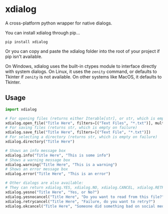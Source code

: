 # xdialog
A cross-platform python wrapper for native dialogs.

You can install xdialog through pip...

```
pip install xdialog
```

Or you can copy and paste the xdialog folder into the root of your project if pip isn't available.

On Windows, xdialog uses the built-in ctypes module to interface directly with system dialogs.
On Linux, it uses the `zenity` command, or defaults to Tkinter if `zenity` is not available.
On other systems like MacOS, it defaults to Tkinter.

## Usage

```python
import xdialog

# For opening files (returns either Iterable[str], or str, which is empty on failure)
xdialog.open_file("Title Here", filters=[("Text Files", "*.txt")], multiple=True)
# For saving files (returns str, which is empty on failure)
xdialog.save_file("Title Here", filters=[("Text File", "*.txt")])
# For selecting a directory (returns str, which is empty on failure)
xdialog.directory("Title Here")

# Shows an info message box
xdialog.info("Title Here", "This is some info")
# Shows a warning message box
xdialog.warning("Title Here", "This is a warning")
# Shows an error message box
xdialog.error("Title Here", "This is an error")

# Other dialogs are also available:
# They can return xdialog.YES, xdialog.NO, xdialog.CANCEL, xdialog.RETRY, or xdialog.OK.
xdialog.yesno("Title Here", "Yes, or No?")
xdialog.yesnocancel("Title Here", "Do you want to read from this file?")
xdialog.retrycancel("Title Here", "Failure, do you want to retry?")
xdialog.okcancel("Title Here", "Someone did something bad on social media.")
```




